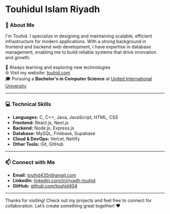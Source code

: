 <h1 align="left">Touhidul Islam Riyadh</h1>


### 🚀 About Me  
 I'm Touhid. I specialize in designing and maintaining scalable, efficient infrastructure for modern applications. With a strong background in frontend and backend web development, I have expertise in database management, enabling me to build reliable systems that drive innovation and growth.

 
🌱 Always learning and exploring new technologies   
🌐 Visit my website: [touhid.com](https://touhid404.github.io/riyadhtouhid/)  
🎓 Pursuing a **Bachelor's in Computer Science** at [United International University](https://www.uiu.ac.bd/)
 

<hr>

### 💻 Technical Skills  

- **Languages:** C, C++, Java, JavaScript, HTML, CSS  
- **Frontend:** React.js, Next.js  
- **Backend:** Node.js, Express.js  
- **Database:** MySQL, Firebase, Supabase  
- **Cloud & DevOps:**  Vercel, Netlify  
- **Other Tools:** Git, GitHub  

<hr>



### 📫 Connect with Me  

- **Email:** [touhid435r@gmail.com](mailto:touhid435r@gmail.com)  
- **LinkedIn:** [linkedin.com/in/riyadh-touhid](https://linkedin.com/in/riyadh-touhid)  
- **GitHub:** [github.com/touhid404](https://github.com/touhid404)


<hr>

Thanks for visiting! Check out my projects and feel free to connect for collaboration. Let’s create something great together! ❤️


